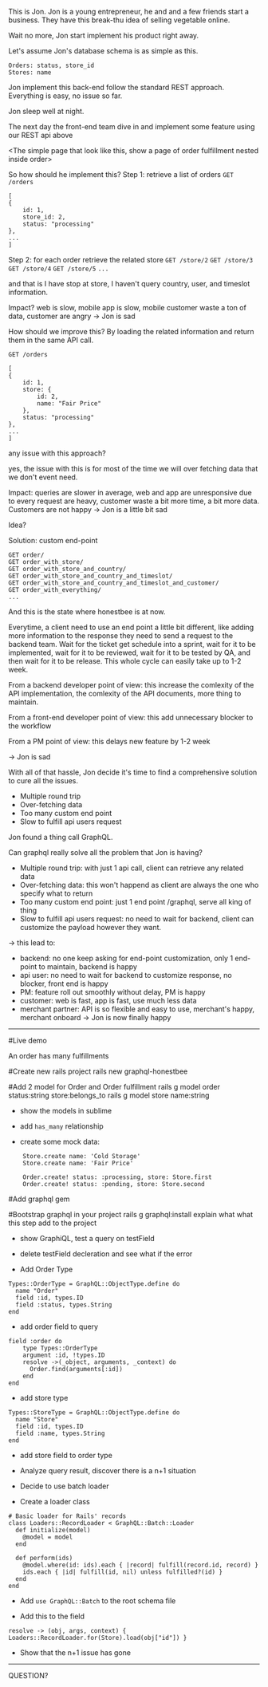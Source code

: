 This is Jon.
Jon is a young entrepreneur, he and and a few friends start a business.
They have this break-thu idea of selling vegetable online.

Wait no more, Jon start implement his product right away.

Let's assume Jon's database schema is as simple as this.
```
Orders: status, store_id
Stores: name
```

Jon implement this back-end follow the standard REST approach. Everything is easy, no issue so far. 

Jon sleep well at night.

The next day the front-end team dive in and implement some feature using our REST api above

<The simple page that look like this, show a page of order fulfillment nested inside order>

So how should he implement this?
Step 1: retrieve a list of orders `GET /orders`
```
[
{
    id: 1,
    store_id: 2,
    status: "processing"
},
...
]
```
Step 2: for each order retrieve the related store 
`GET /store/2`
`GET /store/3`
`GET /store/4`
`GET /store/5`
`...`

and that is I have stop at store, I haven't query country, user, and timeslot information.

Impact? web is slow, mobile app is slow, mobile customer waste a ton of data, customer are angry -> Jon is sad

How should we improve this?
By loading the related information and return them in the same API call.

`GET /orders`

```
[
{
    id: 1,
    store: {
        id: 2,
        name: "Fair Price"
    },
    status: "processing"
},
...
]
```

any issue with this approach?

yes, the issue with this is for most of the time we will over fetching data that we don't event need.

Impact: queries are slower in average, web and app are unresponsive due to every request are heavy, customer waste a bit more time, a bit more data. Customers are not happy -> Jon is a little bit sad

Idea?

Solution: custom end-point

```
GET order/
GET order_with_store/
GET order_with_store_and_country/
GET order_with_store_and_country_and_timeslot/
GET order_with_store_and_country_and_timeslot_and_customer/
GET order_with_everything/
...
```

And this is the state where honestbee is at now.

<Show screenshot of so many custom seriallizers>

Everytime, a client need to use an end point a little bit different, like adding more information to the response they need to send a request to the backend team. Wait for the ticket get schedule into a sprint, wait for it to be implemented, wait for it to be reviewed, wait for it to be tested by QA, and then wait for it to be release. This whole cycle can easily take up to 1-2 week.

<show example of alex huang>
<show the misuse of seriallizer in order fulfillment controller>

From a backend developer point of view: this increase the comlexity of the API implementation, the comlexity of the API documents, more thing to maintain.

From a front-end developer point of view: this add unnecessary blocker to the workflow

From a PM point of view: this delays new feature by 1-2 week

-> Jon is sad

With all of that hassle, Jon decide it's time to find a comprehensive solution to cure all the issues.

- Multiple round trip
- Over-fetching data
- Too many custom end point
- Slow to fulfill api users request

Jon found a thing call GraphQL.

Can graphql really solve all the problem that Jon is having?
- Multiple round trip: with just 1 api call, client can retrieve any related data
- Over-fetching data: this won't happend as client are always the one who specify what to return
- Too many custom end point: just 1 end point /graphql, serve all king of thing
- Slow to fulfill api users request: no need to wait for backend, client can customize the payload however they want.

-> this lead to:
- backend: no one keep asking for end-point customization, only 1 end-point to maintain, backend is happy
- api user: no need to wait for backend to customize response, no blocker, front end is happy
- PM: feature roll out smoothly without delay, PM is happy
- customer: web is fast, app is fast, use much less data
- merchant partner: API is so flexible and easy to use, merchant's happy, merchant onboard
-> Jon is now finally happy



---

#Live demo

An order has many fulfillments

#Create new rails project
    rails new graphql-honestbee

#Add 2 model for Order and Order fulfillment
    rails g model order status:string store:belongs_to
    rails g model store name:string

- show the models in sublime
- add `has_many` relationship

- create some mock data: 
```
    Store.create name: 'Cold Storage'
    Store.create name: 'Fair Price'

    Order.create! status: :processing, store: Store.first
    Order.create! status: :pending, store: Store.second
```

#Add graphql gem

#Bootstrap graphql in your project
    rails g graphql:install
explain what what this step add to the project

- show GraphiQL, test a query on testField
- delete testField decleration and see what if the error

- Add Order Type
```
Types::OrderType = GraphQL::ObjectType.define do
  name "Order"
  field :id, types.ID
  field :status, types.String
end
```

- add order field to query
```
field :order do
    type Types::OrderType
    argument :id, !types.ID
    resolve ->(_object, arguments, _context) do
      Order.find(arguments[:id])
    end
end
```

- add store type
```
Types::StoreType = GraphQL::ObjectType.define do
  name "Store"
  field :id, types.ID
  field :name, types.String
end
```

- add store field to order type

- Analyze query result, discover there is a n+1 situation

- Decide to use batch loader
- Create a loader class
```
# Basic loader for Rails' records
class Loaders::RecordLoader < GraphQL::Batch::Loader
  def initialize(model)
    @model = model
  end

  def perform(ids)
    @model.where(id: ids).each { |record| fulfill(record.id, record) }
    ids.each { |id| fulfill(id, nil) unless fulfilled?(id) }
  end
end

```

- Add `use GraphQL::Batch` to the root schema file

- Add this to the field
```
resolve -> (obj, args, context) { Loaders::RecordLoader.for(Store).load(obj["id"]) }
```

- Show that the n+1 issue has gone

--- 

QUESTION?
